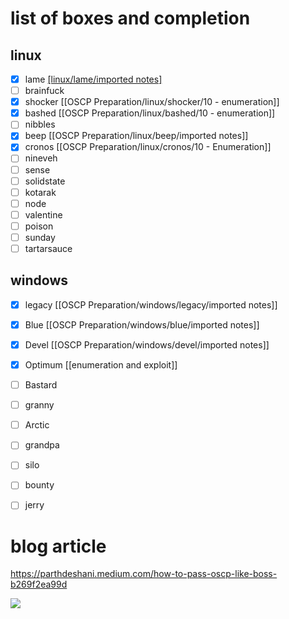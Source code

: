 

# list of boxes and completion

## linux
- [x] lame [[linux/lame/imported notes]](https://github.com/nicholas-long/OSCP_Prep_Boxes/blob/main/linux/lame/imported%20notes.md)
- [ ] brainfuck
- [x] shocker [[OSCP Preparation/linux/shocker/10 - enumeration]]
- [x] bashed [[OSCP Preparation/linux/bashed/10 - enumeration]]
- [ ] nibbles
- [x] beep [[OSCP Preparation/linux/beep/imported notes]]
- [x] cronos [[OSCP Preparation/linux/cronos/10 - Enumeration]]
- [ ] nineveh
- [ ] sense
- [ ] solidstate
- [ ] kotarak
- [ ] node
- [ ] valentine
- [ ] poison
- [ ] sunday
- [ ] tartarsauce

## windows
- [x] legacy [[OSCP Preparation/windows/legacy/imported notes]]
- [x] Blue [[OSCP Preparation/windows/blue/imported notes]]
- [x] Devel [[OSCP Preparation/windows/devel/imported notes]]
- [x] Optimum [[enumeration and exploit]]
- [ ] Bastard
- [ ] granny
- [ ] Arctic
- [ ] grandpa
- [ ] silo
- [ ] bounty
- [ ] jerry


# blog article
https://parthdeshani.medium.com/how-to-pass-oscp-like-boss-b269f2ea99d

![](https://miro.medium.com/max/624/1*9sYQDk8zc5HBZyhQJ9D8dA.jpeg)